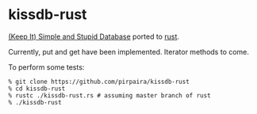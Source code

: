 kissdb-rust
===========

[(Keep It) Simple and Stupid Database](https://github.com/zerotier/kissdb.git) ported to [rust](https://github.com/mozilla/rust).

Currently, put and get have been implemented.  Iterator methods to come.

To perform some tests:

    % git clone https://github.com/pirpaira/kissdb-rust
    % cd kissdb-rust
	% rustc ./kissdb-rust.rs # assuming master branch of rust
    % ./kissdb-rust

